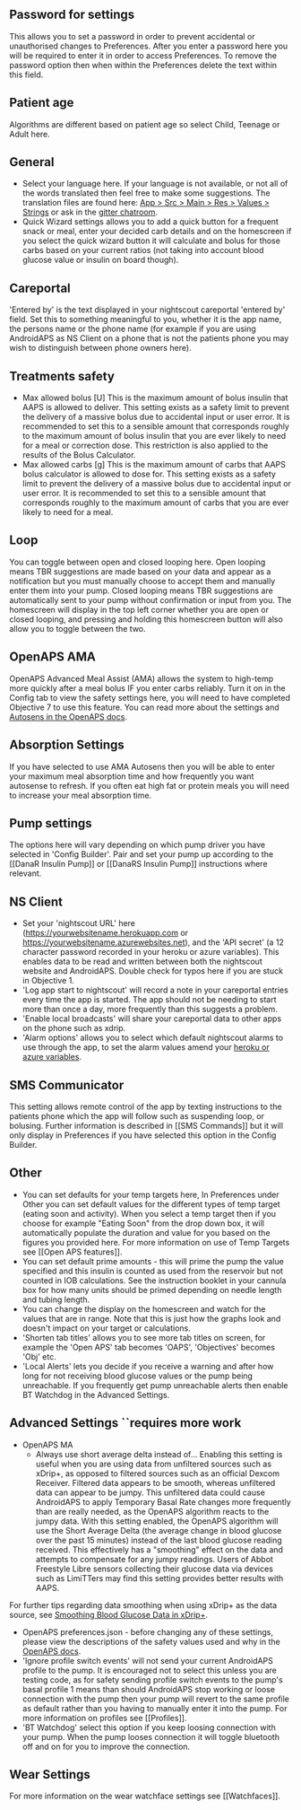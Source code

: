 ## Password for settings
This allows you to set a password in order to prevent accidental or unauthorised changes to Preferences. After you enter a password here you will be required to enter it in order to access Preferences.  To remove the password option then when within the Preferences delete the text within this field.
## Patient age
Algorithms are different based on patient age so select Child, Teenage or Adult here.
## General
* Select your language here.  If your language is not available, or not all of the words translated then feel free to make some suggestions.  The translation files are found here: [App >
 Src > Main > Res > Values > Strings](https://github.com/MilosKozak/AndroidAPS/blob/dev/app/src/main/res/values/strings.xml) or ask in the [gitter chatroom](https://gitter.im/MilosKozak/AndroidAPS).
* Quick Wizard settings allows you to add a quick button for a frequent snack or meal, enter your decided carb details and on the homescreen if you select the quick wizard button it will calculate and bolus for those carbs based on your current ratios (not taking into account blood glucose value or insulin on board though).
## Careportal
'Entered by' is the text displayed in your nightscout careportal 'entered by' field.  Set this to something meaningful to you, whether it is the app name, the persons name or the phone name (for example if you are using AndroidAPS as NS Client on a phone that is not the patients phone you may wish to distinguish between phone owners here).
## Treatments safety
* Max allowed bolus [U]
This is the maximum amount of bolus insulin that AAPS is allowed to deliver. This setting exists as a safety limit to prevent the delivery of a massive bolus due to accidental input or user error. It is recommended to set this to a sensible amount that corresponds roughly to the maximum amount of bolus insulin that you are ever likely to need for a meal or correction dose. This restriction is also applied to the results of the Bolus Calculator.
* Max allowed carbs [g]
This is the maximum amount of carbs that AAPS bolus calculator is allowed to dose for.  This setting exists as a safety limit to prevent the delivery of a massive bolus due to accidental input or user error. It is recommended to set this to a sensible amount that corresponds roughly to the maximum amount of carbs that you are ever likely to need for a meal.
## Loop
You can toggle between open and closed looping here.  Open looping means TBR suggestions are made based on your data and appear as a notification but you must manually choose to accept them and manually enter them into your pump.  Closed looping means TBR suggestions are automatically sent to your pump without confirmation or input from you.  The homescreen will display in the top left corner whether you are open or closed looping, and pressing and holding this homescreen button will also allow you to toggle between the two.
## OpenAPS AMA
OpenAPS Advanced Meal Assist (AMA) allows the system to high-temp more quickly after a meal bolus IF you enter carbs reliably. Turn it on in the Config tab to view the safety settings here, you will need to have completed Objective 7 to use this feature. You can read more about the settings and [Autosens in the OpenAPS docs](http://openaps.readthedocs.io/en/latest/docs/Customize-Iterate/autosens.html).
## Absorption Settings
If you have selected to use AMA Autosens then you will be able to enter your maximum meal absorption time and how frequently you want autosense to refresh.  If you often eat high fat or protein meals you will need to increase your meal absorption time.
## Pump settings
The options here will vary depending on which pump driver you have selected in 'Config Builder'.  Pair and set your pump up according to the [[DanaR Insulin Pump]] or [[DanaRS Insulin Pump]] instructions where relevant.
## NS Client
* Set your 'nightscout URL' here (https://yourwebsitename.herokuapp.com or https://yourwebsitename.azurewebsites.net), and the 'API secret' (a 12 character password recorded in your heroku or azure variables).  This enables data to be read and written between both the nightscout website and AndroidAPS.  Double check for typos here if you are stuck in Objective 1.
* 'Log app start to nightscout' will record a note in your careportal entries every time the app is started.  The app should not be needing to start more than once a day, more frequently than this suggests a problem.  
* 'Enable local broadcasts' will share your careportal data to other apps on the phone such as xdrip.  
* 'Alarm options' allows you to select which default nightscout alarms to use through the app, to set the alarm values amend your [heroku or azure variables](http://www.nightscout.info/wiki/welcome/website-features#customalarms).
## SMS Communicator
This setting allows remote control of the app by texting instructions to the patients phone which the app will follow such as suspending loop, or bolusing.  Further information is described in [[SMS Commands]] but it will only display in Preferences if you have selected this option in the Config Builder.
## Other
* You can set defaults for your temp targets here, In Preferences under Other you can set default values for the different types of temp target (eating soon and activity).  When you select a temp target then if you choose for example "Eating Soon" from the drop down box, it will automatically populate the duration and value for you based on the figures you provided here. For more information on use of Temp Targets see [[Open APS features]].  
* You can set default prime amounts - this will prime the pump the value specified and this insulin is counted as used from the reservoir but not counted in IOB calculations. See the instruction booklet in your cannula box for how many units should be primed depending on needle length and tubing length.
* You can change the display on the homescreen and watch for the values that are in range.  Note that this is just how the graphs look and doesn't impact on your target or calculations.
* 'Shorten tab titles' allows you to see more tab titles on screen, for example the 'Open APS' tab becomes 'OAPS', 'Objectives' becomes 'Obj' etc.
*  'Local Alerts' lets you decide if you receive a warning and after how long for not receiving blood glucose values or the pump being unreachable.  If you frequently get pump unreachable alerts then enable BT Watchdog in the Advanced Settings.
## Advanced Settings ``requires more work
* OpenAPS MA
  * Always use short average delta instead of...
Enabling this setting is useful when you are using data from unfiltered sources such as xDrip+, as opposed to filtered sources such as an official Dexcom Receiver. Filtered data appears to be smooth, whereas unfiltered data can appear to be jumpy. This unfiltered data could cause AndroidAPS to apply Temporary Basal Rate changes more frequently than are really needed, as the OpenAPS algorithm reacts to the jumpy data. With this setting enabled, the OpenAPS algorithm will use the Short Average Delta (the average change in blood glucose over the past 15 minutes) instead of the last blood glucose reading received. This effectively has a "smoothing" effect on the data and attempts to compensate for any jumpy readings.  Users of Abbot Freestyle Libre sensors collecting their glucose data via devices such as LimiTTers may find this setting provides better results with AAPS.

For further tips regarding data smoothing when using xDrip+ as the data source, see [Smoothing Blood Glucose Data in xDrip+](https://github.com/MilosKozak/AndroidAPS/wiki/Smoothing-blood-glucose-data-in-xDrip).

* OpenAPS preferences.json - before changing any of these settings, please view the descriptions of the safety values used and why in the [OpenAPS docs](https://openaps.readthedocs.io/en/latest/docs/While%20You%20Wait%20For%20Gear/preferences-and-safety-settings.html).
* 'Ignore profile switch events' will not send your current AndroidAPS profile to the pump.  It is encouraged not to select this unless you are testing code, as for safety sending profile switch events to the pump's basal profile 1 means than should AndroidAPS stop working or loose connection with the pump then your pump will revert to the same profile as default rather than you having to manually enter it into the pump.  For more information on profiles see [[Profiles]].
* 'BT Watchdog' select this option if you keep loosing connection with your pump.  When the pump looses connection it will toggle bluetooth off and on for you to improve the connection.

## Wear Settings
For more information on the wear watchface settings see [[Watchfaces]].